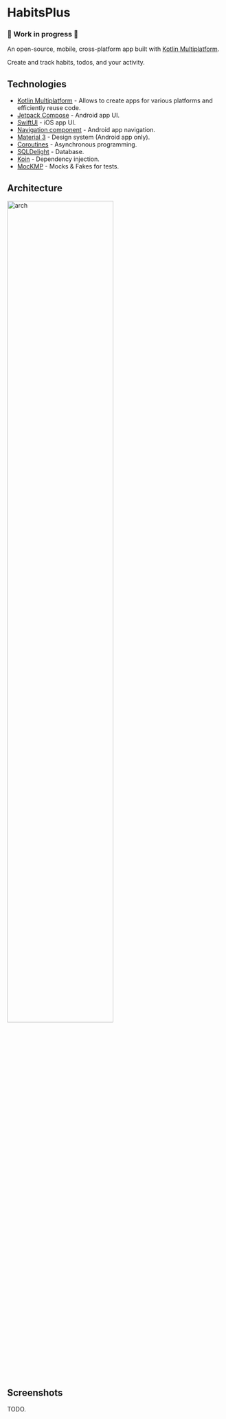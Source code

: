 # HabitsPlus 
### 🚧 Work in progress 🚧

An open-source, mobile, cross-platform app built with [Kotlin Multiplatform](https://kotlinlang.org/docs/multiplatform.html).

Create and track habits, todos, and your activity.

## Technologies
- [Kotlin Multiplatform](https://kotlinlang.org/docs/multiplatform.html) - Allows to create apps for various platforms and efficiently reuse code.
- [Jetpack Compose](https://developer.android.com/compose) - Android app UI.
- [SwiftUI](https://developer.apple.com/xcode/swiftui) - iOS app UI.
- [Navigation component](https://developer.android.com/guide/navigation) - Android app navigation.
- [Material 3](https://m3.material.io) - Design system (Android app only).
- [Coroutines](https://kotlinlang.org/docs/coroutines-overview.html) - Asynchronous programming.
- [SQLDelight](https://github.com/sqldelight/sqldelight) - Database.
- [Koin](https://github.com/InsertKoinIO/koin) - Dependency injection.
- [MocKMP](https://github.com/kosi-libs/MocKMP) - Mocks & Fakes for tests.

## Architecture

<img width="70%" alt="arch" src="https://github.com/user-attachments/assets/e3f5fdd1-3171-4d35-b967-a02d92819fcc" />

## Screenshots

TODO.

